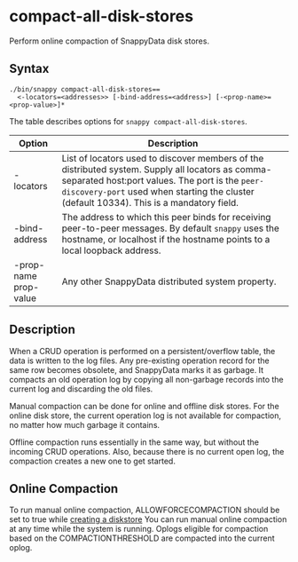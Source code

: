 # compact-all-disk-stores

Perform online compaction of SnappyData disk stores.

## Syntax

```no-highlight
./bin/snappy compact-all-disk-stores==
  <-locators=<addresses>> [-bind-address=<address>] [-<prop-name>=<prop-value>]*
```

The table describes options for `snappy compact-all-disk-stores`. 

|Option|Description|
|--------|--------|
|-locators|List of locators used to discover members of the distributed system. Supply all locators as comma-separated host:port values. The port is the `peer-discovery-port` used when starting the cluster (default 10334). This is a mandatory field.|
|-bind-address    |The address to which this peer binds for receiving peer-to-peer messages. By default `snappy` uses the hostname, or localhost if the hostname points to a local loopback address.|
|-prop-name</br> prop-value    |Any other SnappyData distributed system property.|

## Description

When a CRUD operation is performed on a persistent/overflow table, the data is written to the log files. Any pre-existing operation record for the same row becomes obsolete, and SnappyData marks it as garbage. It compacts an old operation log by copying all non-garbage records into the current log and discarding the old files.

Manual compaction can be done for online and offline disk stores. For the online disk store, the current operation log is not available for compaction, no matter how much garbage it contains.

Offline compaction runs essentially in the same way, but without the incoming CRUD operations. Also, because there is no current open log, the compaction creates a new one to get started.

## Online Compaction

To run manual online compaction, ALLOWFORCECOMPACTION should be set to true while [creating a diskstore](../sql_reference/create-diskstore.md)
You can run manual online compaction at any time while the system is running. Oplogs eligible for compaction based on the COMPACTIONTHRESHOLD are compacted into the current oplog.
